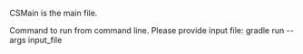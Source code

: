 CSMain is the main file.

Command to run from command line. Please provide input file:
gradle run --args input_file
